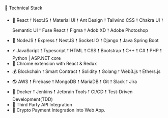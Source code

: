 🍯 Technical Stack

  - 🥇 React 𒑰 NextJS 𒑰 Material UI 𒑰 Ant Design 𒑰 Tailwind CSS 𒑰 Chakra UI 𒑰 Semantic UI 𒑰 Fuse React 𒑰 Figma 𒑰 Adob XD 𒑰 Adobe Photoshop
  - 🎒 NodeJS 𒑰 Express 𒑰 NestJS 𒑰 Socket.IO 𒑰 Django 𒑰 Java Spring Boot
  - ⚡ JavaScript 𒑰 Typescript 𒑰 HTML 𒑰 CSS 𒑰 Bootstrap 𒑰 C++ 𒑰 C# 𒑰 PHP 𒑰 Python | ASP.NET core
  - 🏹 Chrome extension with React & Redux
  - 💰 Blockchain 𒑰 Smart Contract 𒑰 Solidity 𒑰 Golang 𒑰 Web3.js 𒑰 Ethers.js
  - 🌎 AWS 𒑰 Firebase 𒑰 MongoDB 𒑰 MariaDB 𒑰 Git 𒑰 Slack 𒑰 Jira
  - 🚩 Docker 𒑰 Jenkins 𒑰 Jetbrain Tools 𒑰 CI/CD 𒑰 Test-Driven Development(TDD)
  - 🔗 Third Party API Integration
  - 💪 Crypto Payment Integration into Web App.

<!--
**MkDev11/MkDev11** is a ✨ _special_ ✨ repository because its `README.md` (this file) appears on your GitHub profile.

Here are some ideas to get you started:

- 🔭 I’m currently working on ...
- 🌱 I’m currently learning ...
- 👯 I’m looking to collaborate on ...
- 🤔 I’m looking for help with ...
- 💬 Ask me about ...
- 📫 How to reach me: ...
- 😄 Pronouns: ...
- ⚡ Fun fact: ...
-->
